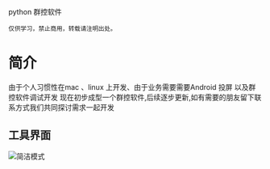 python 群控软件
```
仅供学习，禁止商用，转载请注明出处。
```


# 简介
由于个人习惯性在mac 、linux 上开发、由于业务需要需要Android 投屏 以及群控软件调试开发
现在初步成型一个群控软件,后续逐步更新,如有需要的朋友留下联系方式我们共同探讨需求一起开发


## 工具界面
![简洁模式](https://img-blog.csdnimg.cn/20190926144821994.png)
